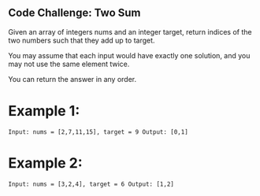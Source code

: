 ## Code Challenge: Two Sum
Given an array of integers nums and an integer target, return indices of the two numbers such that they add up to target.

You may assume that each input would have exactly one solution, and you may not use the same element twice.

You can return the answer in any order.

# Example 1:
`
Input: nums = [2,7,11,15], target = 9
Output: [0,1]
`

# Example 2:
`
Input: nums = [3,2,4], target = 6
Output: [1,2]
`